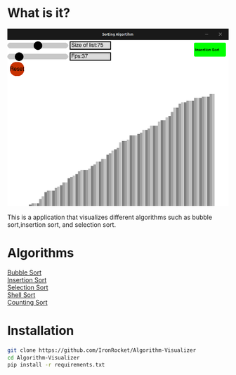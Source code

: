 # What is it?
![](/img/algorithm.png)

This is a application that visualizes different algorithms such as bubble sort,insertion sort, and selection sort.


# Algorithms
[Bubble Sort](https://en.wikipedia.org/wiki/Bubble_sort)\
[Insertion Sort](https://en.wikipedia.org/wiki/Insertion_sort)\
[Selection Sort](https://en.wikipedia.org/wiki/Selection_sort)\
[Shell Sort](https://en.wikipedia.org/wiki/Shellsort)\
[Counting Sort](https://en.wikipedia.org/wiki/Counting_sort)


# Installation
```bash
git clone https://github.com/IronRocket/Algorithm-Visualizer
cd Algorithm-Visualizer
pip install -r requirements.txt
```